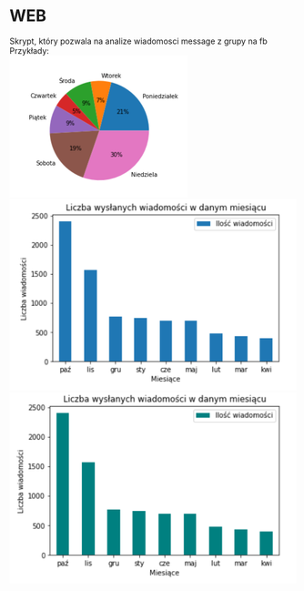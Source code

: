 # WEB

Skrypt, który pozwala na analize wiadomosci message z grupy na fb
Przykłady:<br/>
![](ex3.png)![](ex1.png)![](ex2.png)
